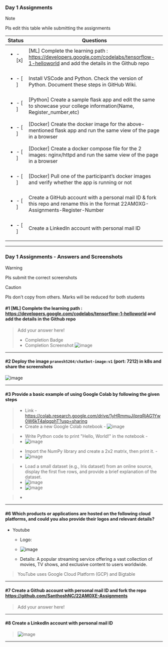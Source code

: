 ### Day 1 Assignments

> [!NOTE]
> Pls edit this table while submitting the assignments

| Status         | Questions     | 
|----------------|---------------|
| <ul><li>- [x] </li></ul> | [ML] Complete the learning path : https://developers.google.com/codelabs/tensorflow-1-helloworld and add the details in the Github repo |
| <ul><li>- [ ] </li></ul> | Install VSCode and Python. Check the version of Python. Document these steps in GitHub Wiki. |
| <ul><li>- [ ] </li></ul> | [Python] Create a sample flask app and edit the same to showcase your college information(Name, Register_number,etc) |
| <ul><li>- [ ] </li></ul> | [Docker] Create the docker image for the above-mentioned flask app and run the same view of the page in a browser |
| <ul><li>- [ ] </li></ul> | [Docker] Create a docker compose file for the 2 images: nginx/httpd and run the same view of the page in a browser |
| <ul><li>- [ ] </li></ul> | [Docker] Pull one of the participant’s docker images and verify whether the app is running or not  |
| <ul><li>- [ ] </li></ul> | Create a GitHub account with a personal mail ID & fork this repo and rename this in the format 22AM0XG-Assignments-Register-Number  |
| <ul><li>- [ ] </li></ul> | Create a LinkedIn account with personal mail ID  |

***

### Day 1 Assignments - Answers and Screenshots

> [!WARNING]
> Pls submit the correct screenshots

> [!CAUTION]
> Pls don't copy from others. Marks will be reduced for both students

#### #1 [ML] Complete the learning path : https://developers.google.com/codelabs/tensorflow-1-helloworld and add the details in the Github repo
> Add your answer here!
> - Completion Badge
> - Completion Screenshot	![image](https://github.com/user-attachments/assets/d018609c-f48f-4e88-9497-676101de7b11)


***


#### #2 Deploy the image `pranesh5264/chatbot-image:v1` (port: 7212) in k8s and share the screenshots
![image](https://github.com/user-attachments/assets/fa0c02de-44a5-4cf2-aedd-77cc740e3faf)

***
#### #3 Provide a basic example of using Google Colab by following the given steps
> - Link - https://colab.research.google.com/drive/1yHRmmuJiIprqRjAG1Yw0W6kT4aIqgphT?usp=sharing
> - Create a new Google Colab notebook -
![image](https://github.com/user-attachments/assets/ee5116a6-a20a-405b-9272-d161eda25b28)


> - Write Python code to print "Hello, World!" in the notebook -
> - ![image](https://github.com/user-attachments/assets/fb31ec58-6933-4541-9195-63bd743a5257)

> - Import the NumPy library and create a 2x2 matrix, then print it. -
> - ![image](https://github.com/user-attachments/assets/4f7a963e-f3f6-4399-b26d-3b2dede831bd)


> - Load a small dataset (e.g., Iris dataset) from an online source, display the first five rows, and provide a brief explanation of the dataset.
> - ![image](https://github.com/user-attachments/assets/5008d847-3a91-4401-be3b-2cb0e885dd00)
> - ![image](https://github.com/user-attachments/assets/db173dea-90af-466f-b0a7-ab5ddea68569)


> - 
***



#### #6 Which products or applications are hosted on the following cloud platforms, and could you also provide their logos and relevant details? 
- Youtube
  - Logo:
  - ![image](https://github.com/user-attachments/assets/f809fab9-7ccd-4459-9c15-e71cb98d79a6)

  - Details: A popular streaming service offering a vast collection of movies, TV shows, and exclusive content to users worldwide.

> YouTube uses Google Cloud Platform (GCP) and Bigtable

***

#### #7 Create a Github account with personal mail ID and fork the repo https://github.com/SanthoshNC/22AM0XE-Assignments
> Add your answer here!

***

#### #8 Create a LinkedIn account with personal mail ID
> ![image](https://github.com/user-attachments/assets/2d53365e-c59d-4652-b69c-c826948f3556)

***
